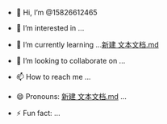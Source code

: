 - 👋 Hi, I’m @15826612465
- 👀 I’m interested in ...
- 🌱 I’m currently learning ...[新建 文本文档.md](https://github.com/user-attachments/files/17645489/default.md)

- 💞️ I’m looking to collaborate on ...
- 📫 How to reach me ...
- 😄 Pronouns: [新建 文本文档.md](https://github.com/user-attachments/files/17645486/default.md)
...
- ⚡ Fun fact: ...

<!---
15826612465/15826612465 is a ✨ special ✨ repository because its `README.md` (this file) appears on your GitHub profile.
You can click the Preview link to take a look at your changes.
--->
